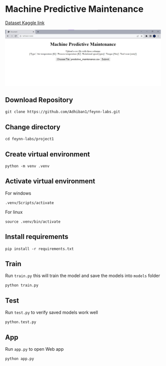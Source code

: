 # Machine Predictive Maintenance

[Dataset Kaggle link](https://www.kaggle.com/datasets/shivamb/machine-predictive-maintenance-classification)

![Screenshot1.jpg](Screenshot1.jpg)

## Download Repository

```
git clone https://github.com/Adhiban1/feynn-labs.git
```

## Change directory

```
cd feynn-labs/project1
```

## Create virtual environment

```
python -m venv .venv
```

## Activate virtual environment

For windows
```
.venv/Scripts/activate 
```

For linux
```
source .venv/bin/activate
```

## Install requirements

```
pip install -r requirements.txt
```

## Train

Run `train.py` this will train the model and save the models into `models` folder

```
python train.py
```

## Test

Run `test.py` to verify saved models work well

```
python.test.py
```

## App

Run `app.py` to open Web app

```
python app.py
```